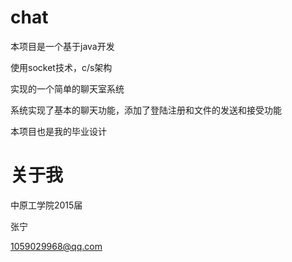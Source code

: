 # chat
本项目是一个基于java开发

使用socket技术，c/s架构

实现的一个简单的聊天室系统

系统实现了基本的聊天功能，添加了登陆注册和文件的发送和接受功能

本项目也是我的毕业设计

# 关于我

中原工学院2015届

张宁

1059029968@qq.com
